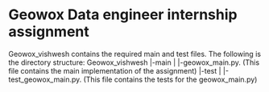 # Geowox Data engineer internship assignment

Geowox_vishwesh contains the required main and test files.
The following is the directory structure:
  Geowox_vishwesh
  |-main
  | |-geowox_main.py.          (This file contains the main implementation of the assignment)
  |-test
  |  |-test_geowox_main.py.   (This file contains the tests for the geowox_main.py)
